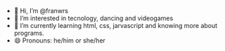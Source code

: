 - 👋 Hi, I’m @franwrs
- 👀 I’m interested in tecnology, dancing and videogames 
- 🌱 I’m currently learning html, css, jarvascript and knowing more about programs.
- 😄 Pronouns: he/him or she/her

<!---
franwrs/franwrs is a ✨ special ✨ repository because its `README.md` (this file) appears on your GitHub profile.
You can click the Preview link to take a look at your changes.
--->
